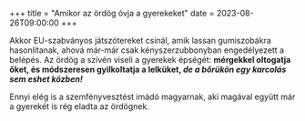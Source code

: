 +++
title = "Amikor az ördög óvja a gyerekeket"
date = 2023-08-26T09:00:00
+++

Akkor EU-szabványos játszótereket csinál,
amik lassan gumiszobákra hasonlítanak,
ahová már-már csak kényszerzubbonyban engedélyezett a belépés.
Az ördög a szívén viseli a gyerekek épségét:
**mérgekkel oltogatja őket,
és módszeresen gyilkoltatja a lelküket,
*de a bőrükön egy karcolás sem eshet közben!***

Ennyi elég is a szemfényvesztést imádó magyarnak,
aki magával együtt már a gyerekét is rég eladta az ördögnek.

